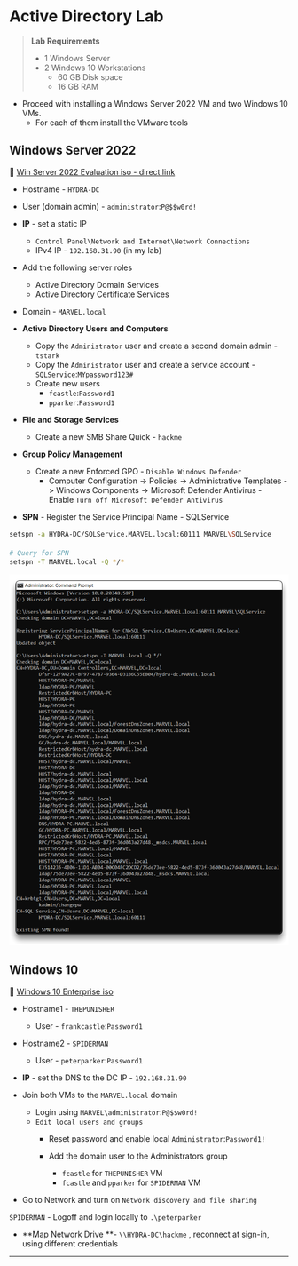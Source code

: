 # Active Directory Lab

> **Lab Requirements**
>
> - 1 Windows Server
> - 2 Windows 10 Workstations
>   - 60 GB Disk space
>   - 16 GB RAM

- Proceed with installing a Windows Server 2022 VM and two Windows 10 VMs.
  - For each of them install the VMware tools



## Windows Server 2022

🔗 [Win Server 2022 Evaluation iso - direct link](https://software-static.download.prss.microsoft.com/sg/download/888969d5-f34g-4e03-ac9d-1f9786c66749/SERVER_EVAL_x64FRE_en-us.iso)

- Hostname - `HYDRA-DC`
- User (domain admin) - `administrator`:`P@$$w0rd!`
- **IP** - set a static IP
  - `Control Panel\Network and Internet\Network Connections`
  - IPv4 IP - `192.168.31.90` (in my lab)
- Add the following server roles
  - Active Directory Domain Services
  - Active Directory Certificate Services
- Domain - `MARVEL.local`
- **Active Directory Users and Computers**
  - Copy the `Administrator` user and create a second domain admin - `tstark`
  - Copy the `Administrator` user and create a service account - `SQLService`:`MYpassword123#`
  - Create new users
    - `fcastle`:`Password1`
    - `pparker`:`Password1`

- **File and Storage Services**
  - Create a new SMB Share Quick - `hackme`

- **Group Policy Management**
  - Create a new Enforced GPO - `Disable Windows Defender`
    - Computer Configuration -> Policies -> Administrative Templates -> Windows Components -> Microsoft Defender Antivirus - Enable `Turn off Microsoft Defender Antivirus`
  
- **SPN** - Register the Service Principal Name - SQLService

```bash
setspn -a HYDRA-DC/SQLService.MARVEL.local:60111 MARVEL\SQLService

# Query for SPN
setspn -T MARVEL.local -Q */*
```

![](.gitbook/assets/2024-07-15_23-41-00_638.png)



## Windows 10

🔗 [Windows 10 Enterprise iso](https://www.microsoft.com/en-us/evalcenter/download-windows-10-enterprise)

- Hostname1 - `THEPUNISHER`
  - User - `frankcastle`:`Password1`
- Hostname2 - `SPIDERMAN`
  - User - `peterparker`:`Password1`
- **IP** - set the DNS to the DC IP - `192.168.31.90`
- Join both VMs to the `MARVEL.local` domain
  - Login using `MARVEL\administrator`:`P@$$w0rd!`
  - `Edit local users and groups`
    - Reset password and enable local `Administrator`:`Password1!`

    - Add the domain user to the Administrators group
      - `fcastle` for `THEPUNISHER` VM 
      - `fcastle` and `pparker` for `SPIDERMAN` VM

- Go to Network and turn on `Network discovery and file sharing`



`SPIDERMAN` - Logoff and login locally to `.\peterparker`

- **Map Network Drive **- `\\HYDRA-DC\hackme` , reconnect at sign-in, using different credentials

---

